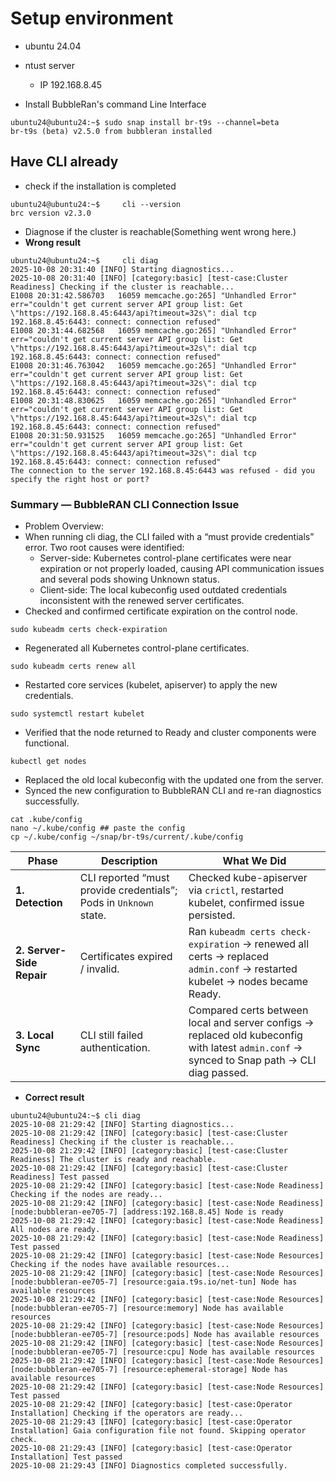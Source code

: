 # Setup environment
- ubuntu 24.04
- ntust server
  - IP 192.168.8.45
 
- Install BubbleRan's command Line Interface
```
ubuntu24@ubuntu24:~$ sudo snap install br-t9s --channel=beta
br-t9s (beta) v2.5.0 from bubbleran installed
```

## Have CLI already
-  check if the installation is completed
```
ubuntu24@ubuntu24:~$     cli --version
brc version v2.3.0
```

- Diagnose if the cluster is reachable(Something went wrong here.)
- **Wrong result**
```
ubuntu24@ubuntu24:~$     cli diag
2025-10-08 20:31:40 [INFO] Starting diagnostics...
2025-10-08 20:31:40 [INFO] [category:basic] [test-case:Cluster Readiness] Checking if the cluster is reachable...
E1008 20:31:42.586703   16059 memcache.go:265] "Unhandled Error" err="couldn't get current server API group list: Get \"https://192.168.8.45:6443/api?timeout=32s\": dial tcp 192.168.8.45:6443: connect: connection refused"
E1008 20:31:44.682568   16059 memcache.go:265] "Unhandled Error" err="couldn't get current server API group list: Get \"https://192.168.8.45:6443/api?timeout=32s\": dial tcp 192.168.8.45:6443: connect: connection refused"
E1008 20:31:46.763042   16059 memcache.go:265] "Unhandled Error" err="couldn't get current server API group list: Get \"https://192.168.8.45:6443/api?timeout=32s\": dial tcp 192.168.8.45:6443: connect: connection refused"
E1008 20:31:48.830625   16059 memcache.go:265] "Unhandled Error" err="couldn't get current server API group list: Get \"https://192.168.8.45:6443/api?timeout=32s\": dial tcp 192.168.8.45:6443: connect: connection refused"
E1008 20:31:50.931525   16059 memcache.go:265] "Unhandled Error" err="couldn't get current server API group list: Get \"https://192.168.8.45:6443/api?timeout=32s\": dial tcp 192.168.8.45:6443: connect: connection refused"
The connection to the server 192.168.8.45:6443 was refused - did you specify the right host or port?
```
### Summary — BubbleRAN CLI Connection Issue
- Problem Overview:
- When running cli diag, the CLI failed with a “must provide credentials” error.
Two root causes were identified:
  - Server-side: Kubernetes control-plane certificates were near expiration or not properly loaded, causing API communication issues and several pods showing Unknown status.
  - Client-side: The local kubeconfig used outdated credentials inconsistent with the renewed server certificates.
- Checked and confirmed certificate expiration on the control node.
```
sudo kubeadm certs check-expiration
```
- Regenerated all Kubernetes control-plane certificates.
```
sudo kubeadm certs renew all
```
- Restarted core services (kubelet, apiserver) to apply the new credentials.
```
sudo systemctl restart kubelet
```  
- Verified that the node returned to Ready and cluster components were functional.
```
kubectl get nodes
```
- Replaced the old local kubeconfig with the updated one from the server.
- Synced the new configuration to BubbleRAN CLI and re-ran diagnostics successfully.
```
cat .kube/config
nano ~/.kube/config ## paste the config
cp ~/.kube/config ~/snap/br-t9s/current/.kube/config
```

| Phase                     | Description                                                       | What We Did                                                                                                                                 |
| ------------------------- | ----------------------------------------------------------------- | ------------------------------------------------------------------------------------------------------------------------------------------- |
| **1. Detection**          | CLI reported “must provide credentials”; Pods in `Unknown` state. | Checked kube-apiserver via `crictl`, restarted kubelet, confirmed issue persisted.                                                          |
| **2. Server-Side Repair** | Certificates expired / invalid.                                | Ran `kubeadm certs check-expiration` → renewed all certs → replaced `admin.conf` → restarted kubelet → nodes became Ready.                  |
| **3. Local Sync**         | CLI still failed authentication.                                  | Compared certs between local and server configs → replaced old kubeconfig with latest `admin.conf` → synced to Snap path → CLI diag passed. |

- **Correct result**
```
ubuntu24@ubuntu24:~$ cli diag
2025-10-08 21:29:42 [INFO] Starting diagnostics...
2025-10-08 21:29:42 [INFO] [category:basic] [test-case:Cluster Readiness] Checking if the cluster is reachable...
2025-10-08 21:29:42 [INFO] [category:basic] [test-case:Cluster Readiness] The cluster is ready and reachable.
2025-10-08 21:29:42 [INFO] [category:basic] [test-case:Cluster Readiness] Test passed
2025-10-08 21:29:42 [INFO] [category:basic] [test-case:Node Readiness] Checking if the nodes are ready...
2025-10-08 21:29:42 [INFO] [category:basic] [test-case:Node Readiness] [node:bubbleran-ee705-7] [address:192.168.8.45] Node is ready
2025-10-08 21:29:42 [INFO] [category:basic] [test-case:Node Readiness] All nodes are ready.
2025-10-08 21:29:42 [INFO] [category:basic] [test-case:Node Readiness] Test passed
2025-10-08 21:29:42 [INFO] [category:basic] [test-case:Node Resources] Checking if the nodes have available resources...
2025-10-08 21:29:42 [INFO] [category:basic] [test-case:Node Resources] [node:bubbleran-ee705-7] [resource:gaia.t9s.io/net-tun] Node has available resources
2025-10-08 21:29:42 [INFO] [category:basic] [test-case:Node Resources] [node:bubbleran-ee705-7] [resource:memory] Node has available resources
2025-10-08 21:29:42 [INFO] [category:basic] [test-case:Node Resources] [node:bubbleran-ee705-7] [resource:pods] Node has available resources
2025-10-08 21:29:42 [INFO] [category:basic] [test-case:Node Resources] [node:bubbleran-ee705-7] [resource:cpu] Node has available resources
2025-10-08 21:29:42 [INFO] [category:basic] [test-case:Node Resources] [node:bubbleran-ee705-7] [resource:ephemeral-storage] Node has available resources
2025-10-08 21:29:42 [INFO] [category:basic] [test-case:Node Resources] Test passed
2025-10-08 21:29:42 [INFO] [category:basic] [test-case:Operator Installation] Checking if the operators are ready...
2025-10-08 21:29:43 [INFO] [category:basic] [test-case:Operator Installation] Gaia configuration file not found. Skipping operator check.
2025-10-08 21:29:43 [INFO] [category:basic] [test-case:Operator Installation] Test passed
2025-10-08 21:29:43 [INFO] Diagnostics completed successfully.
```
